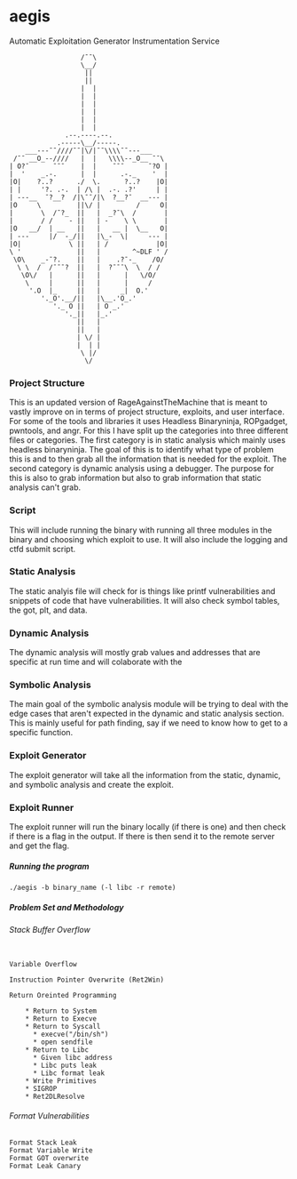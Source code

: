 # aegis
Automatic Exploitation Generator Instrumentation Service
                  
```                  
                  /¯¯\
                  \__/
                   ||
                   ||
                  |  |
                  |  |
                  |  |
                  |  |
                  |  |
                  |  |
              .--.----.--.
            .-----\__/-----.
    ___---¯¯////¯¯|\/|¯¯\\\\¯¯---___
 /¯¯ __O_--////   |  |   \\\\--_O__ ¯¯\
| O?¯      ¯¯¯    |  |    ¯¯¯      ¯?O | 
|  '    _.-.      |  |      .-._    '  |
|O|    ?..?      ./  \.      ?..?    |O|
| |     '?. .-.  | /\ |  .-. .?'     | |
| ---__  ¯?__?  /|\¯¯/|\  ?__?¯  __--- |
|O     \         ||\/ |         /     O|
|       \  /¯?_  ||   |  _?¯\  /       |
|       / /    - ||   | -    \ \       |
|O   __/  | __   ||   |   __ |  \__   O|
| ---     |/  -_/||   |\_-  \|     --- | 
|O|            \ ||   | /            |O|  
\ '              ||   |        ^~DLF ' /
 \O\    _-¯?.    ||   |    .?¯-_    /O/
  \ \  /  /¯¯¯?  ||   |  ?¯¯¯\  \  / /
   \O\/   |      ||   |      |   \/O/
    \     |      ||   |      |     /
     '.O  |_     ||   |     _|  O.'
        '._O'.__/||   |\__.'O_.'
           '._ O ||   | O _.'
              '._||   |_.'
                 ||   |
                 ||   |
                 | \/ |
                 |  | |
                  \ |/
                   \/
```

### Project Structure
This is an updated version of RageAgainstTheMachine that is meant to vastly improve on in terms of project structure, exploits, and user interface. For some of the tools and libraries it uses Headless Binaryninja, ROPgadget, pwntools, and angr. For this I have split up the categories into three different files or categories. The first category is in static analysis which mainly uses headless binaryninja. The goal of this is to identify what type of problem this is and to then grab all the information that is needed for the exploit. The second category is dynamic analysis using a debugger. The purpose for this is also to grab information but also to grab information that static analysis can't grab.

### Script
This will include running the binary with running all three modules in the binary and choosing which exploit to use. It will also include the logging and ctfd submit script. 

### Static Analysis
The static analyis file will check for is things like printf vulnerabilities and snippets of code that have vulnerabilities. It will also check symbol tables, the got, plt, and data. 

### Dynamic Analysis
The dynamic analysis will mostly grab values and addresses that are specific at run time and will colaborate with the 

### Symbolic Analysis
The main goal of the symbolic analysis module will be trying to deal with the edge cases that aren't expected in the dynamic and static analysis section. This is mainly useful for path finding, say if we need to know how to get to a specific function. 

### Exploit Generator
The exploit generator will take all the information from the static, dynamic, and symbolic analysis and create the exploit. 

### Exploit Runner 
The exploit runner will run the binary locally (if there is one) and then check if there is a flag in the output. If there is then send it to the remote server and get the flag.


##### Running the program

```
./aegis -b binary_name (-l libc -r remote)
```

##### Problem Set and Methodology


###### Stack Buffer Overflow

```

Variable Overflow

Instruction Pointer Overwrite (Ret2Win)

Return Oreinted Programming

    * Return to System
    * Return to Execve
    * Return to Syscall
      * execve("/bin/sh")
      * open sendfile
    * Return to Libc
      * Given libc address
      * Libc puts leak
      * Libc format leak 
    * Write Primitives
    * SIGROP
    * Ret2DLResolve

```

###### Format Vulnerabilities

```
Format Stack Leak
Format Variable Write
Format GOT overwrite
Format Leak Canary

```




